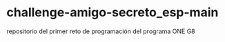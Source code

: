 # challenge-amigo-secreto_esp-main
repositorio del primer reto de programación  del programa ONE G8
